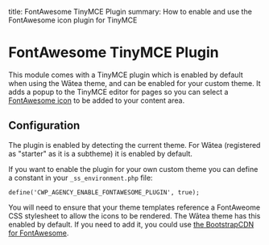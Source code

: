 title: FontAwesome TinyMCE Plugin
summary: How to enable and use the FontAwesome icon plugin for TinyMCE

# FontAwesome TinyMCE Plugin

This module comes with a TinyMCE plugin which is enabled by default when using the Wātea theme, and can be enabled for your custom theme. It adds a popup to the TinyMCE editor for pages so you can select a [FontAwesome icon](https://fontawesome.io) to be added to your content area.

## Configuration

The plugin is enabled by detecting the current theme. For Wātea (registered as "starter" as it is a subtheme) it is enabled by default.

If you want to enable the plugin for your own custom theme you can define a constant in your `_ss_environment.php` file:

    define('CWP_AGENCY_ENABLE_FONTAWESOME_PLUGIN', true);

You will need to ensure that your theme templates reference a FontAweome CSS stylesheet to allow the icons to be rendered. The Wātea theme has this enabled by default. If you need to add it, you could use [the BootstrapCDN for FontAwesome](https://www.bootstrapcdn.com/fontawesome/).
